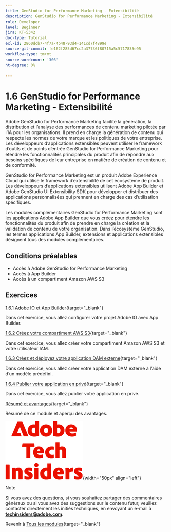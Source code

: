 ```yaml
---
title: GenStudio for Performance Marketing - Extensibilité
description: GenStudio for Performance Marketing - Extensibilité
role: Developer
level: Beginner
jira: KT-5342
doc-type: Tutorial
exl-id: 2860dcb7-4f7a-4b48-93d4-141cd7f4899e
source-git-commit: fe162f285d67cc2a37736f80715a5c5717835e95
workflow-type: tm+mt
source-wordcount: '306'
ht-degree: 0%

---
```


# 1.6 GenStudio for Performance Marketing - Extensibilité

Adobe GenStudio for Performance Marketing facilite la génération, la distribution et l’analyse des performances de contenu marketing pilotée par l’IA pour les organisations. Il prend en charge la génération de contenu qui respecte les normes de votre marque et les politiques de votre entreprise. Les développeurs d’applications extensibles peuvent utiliser le framework d’outils et de points d’entrée GenStudio for Performance Marketing pour étendre les fonctionnalités principales du produit afin de répondre aux besoins spécifiques de leur entreprise en matière de création de contenu et de conformité.

GenStudio for Performance Marketing est un produit Adobe Experience Cloud qui utilise le framework d’extensibilité de cet écosystème de produit. Les développeurs d’applications extensibles utilisent Adobe App Builder et Adobe GenStudio UI Extensibility SDK pour développer et distribuer des applications personnalisées qui prennent en charge des cas d’utilisation spécifiques.

Les modules complémentaires GenStudio for Performance Marketing sont les applications Adobe App Builder que vous créez pour étendre les fonctionnalités du produit afin de prendre en charge la création et la validation de contenu de votre organisation. Dans l’écosystème GenStudio, les termes applications App Builder, extensions et applications extensibles désignent tous des modules complémentaires.

## Conditions préalables

- Accès à Adobe GenStudio for Performance Marketing
- Accès à App Builder
- Accès à un compartiment Amazon AWS S3

## Exercices

[1.6.1 Adobe IO et App Builder](./ex1.md){target="_blank"}

Dans cet exercice, vous allez configurer votre projet Adobe IO avec App Builder.

[1.6.2 Créez votre compartiment AWS S3](./ex2.md){target="_blank"}

Dans cet exercice, vous allez créer votre compartiment Amazon AWS S3 et votre utilisateur IAM.

[1.6.3 Créez et déployez votre application DAM externe](./ex3.md){target="_blank"}

Dans cet exercice, vous allez créer votre application DAM externe à l’aide d’un modèle prédéfini.

[1.6.4 Publier votre application en privé](./ex4.md){target="_blank"}

Dans cet exercice, vous allez publier votre application en privé.

[Résumé et avantages](./summary.md){target="_blank"}

Résumé de ce module et aperçu des avantages.

![Insiders de la technologie ](./../../../assets/images/techinsiders.png){width="50px" align="left"}

>[!NOTE]
>
>Si vous avez des questions, si vous souhaitez partager des commentaires généraux ou si vous avez des suggestions sur le contenu futur, veuillez contacter directement les initiés techniques, en envoyant un e-mail à **techinsiders@adobe.com**.

Revenir à [Tous les modules](../../../overview.md){target="_blank"}

